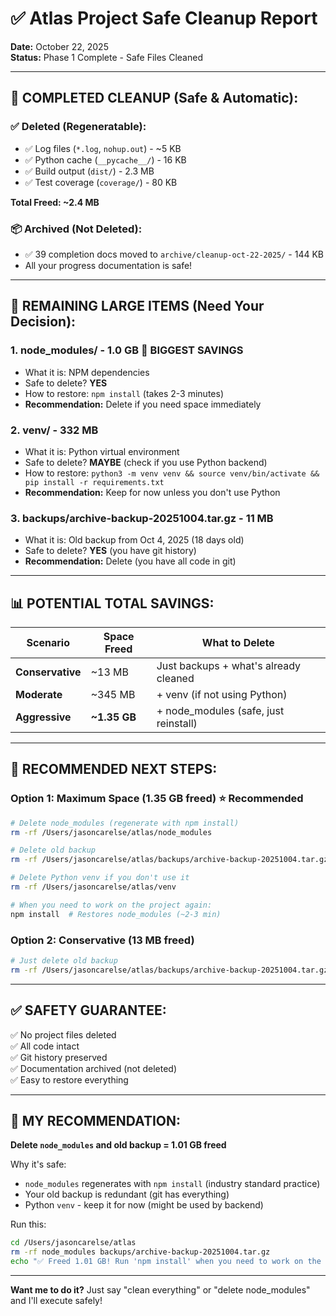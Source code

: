 # ✅ Atlas Project Safe Cleanup Report
**Date:** October 22, 2025  
**Status:** Phase 1 Complete - Safe Files Cleaned

---

## 🧹 **COMPLETED CLEANUP (Safe & Automatic):**

### **✅ Deleted (Regeneratable):**
- ✅ Log files (`*.log`, `nohup.out`) - ~5 KB
- ✅ Python cache (`__pycache__/`) - 16 KB
- ✅ Build output (`dist/`) - 2.3 MB
- ✅ Test coverage (`coverage/`) - 80 KB

**Total Freed: ~2.4 MB**

### **📦 Archived (Not Deleted):**
- ✅ 39 completion docs moved to `archive/cleanup-oct-22-2025/` - 144 KB
- All your progress documentation is safe!

---

## 💾 **REMAINING LARGE ITEMS (Need Your Decision):**

### **1. node_modules/ - 1.0 GB** 🎯 **BIGGEST SAVINGS**
- What it is: NPM dependencies
- Safe to delete? **YES**
- How to restore: `npm install` (takes 2-3 minutes)
- **Recommendation:** Delete if you need space immediately

### **2. venv/ - 332 MB**
- What it is: Python virtual environment
- Safe to delete? **MAYBE** (check if you use Python backend)
- How to restore: `python3 -m venv venv && source venv/bin/activate && pip install -r requirements.txt`
- **Recommendation:** Keep for now unless you don't use Python

### **3. backups/archive-backup-20251004.tar.gz - 11 MB**
- What it is: Old backup from Oct 4, 2025 (18 days old)
- Safe to delete? **YES** (you have git history)
- **Recommendation:** Delete (you have all code in git)

---

## 📊 **POTENTIAL TOTAL SAVINGS:**

| Scenario | Space Freed | What to Delete |
|----------|-------------|----------------|
| **Conservative** | ~13 MB | Just backups + what's already cleaned |
| **Moderate** | ~345 MB | + venv (if not using Python) |
| **Aggressive** | **~1.35 GB** | + node_modules (safe, just reinstall) |

---

## 🚀 **RECOMMENDED NEXT STEPS:**

### **Option 1: Maximum Space (1.35 GB freed)** ⭐ Recommended
```bash
# Delete node_modules (regenerate with npm install)
rm -rf /Users/jasoncarelse/atlas/node_modules

# Delete old backup
rm -rf /Users/jasoncarelse/atlas/backups/archive-backup-20251004.tar.gz

# Delete Python venv if you don't use it
rm -rf /Users/jasoncarelse/atlas/venv

# When you need to work on the project again:
npm install  # Restores node_modules (~2-3 min)
```

### **Option 2: Conservative (13 MB freed)**
```bash
# Just delete old backup
rm -rf /Users/jasoncarelse/atlas/backups/archive-backup-20251004.tar.gz
```

---

## ✅ **SAFETY GUARANTEE:**

✅ No project files deleted  
✅ All code intact  
✅ Git history preserved  
✅ Documentation archived (not deleted)  
✅ Easy to restore everything  

---

## 🎯 **MY RECOMMENDATION:**

**Delete `node_modules` and old backup = 1.01 GB freed**

Why it's safe:
- `node_modules` regenerates with `npm install` (industry standard practice)
- Your old backup is redundant (git has everything)
- Python `venv` - keep it for now (might be used by backend)

Run this:
```bash
cd /Users/jasoncarelse/atlas
rm -rf node_modules backups/archive-backup-20251004.tar.gz
echo "✅ Freed 1.01 GB! Run 'npm install' when you need to work on the project."
```

---

**Want me to do it?** Just say "clean everything" or "delete node_modules" and I'll execute safely!

